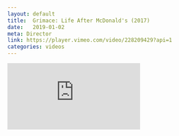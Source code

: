 ```yaml
---
layout: default
title:  Grimace: Life After McDonald's (2017)
date:   2019-01-02
meta: Director
link: https://player.vimeo.com/video/228209429?api=1
categories: videos
---
```


<iframe src="https://player.vimeo.com/video/337427875?api=1&background=1&mute=0&loop=1" frameborder="0" allow="autoplay; fullscreen" allowfullscreen></iframe>

